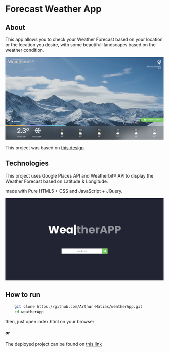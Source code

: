 # Forecast Weather App

## About

This app allows you to check your Weather Forecast based on your location or the location you desire, with some beautifull landscapes based on the weather condition.

![Home Screen Print](https://raw.githubusercontent.com/Arthur-Matias/weatherApp/main/src/assets/images/prints/print.PNG)

This project was based on [this design](https://dribbble.com/shots/1081917-WhereTO-App)

## Technologies

This project uses Google Places API and Weatherbit® API to display the Weather Forecast based on Latitude & Longitude.

made with Pure HTML5 + CSS and JavaScript + JQuery.

![Modal Print](https://raw.githubusercontent.com/Arthur-Matias/weatherApp/main/src/assets/images/prints/modal-print.PNG)

## How to run

```bash
    git clone https://github.com/Arthur-Matias/weatherApp.git
    cd weatherApp
```

then, just open index.html on your browser

#### or 

The deployed project can be found on [this link](https://arthur-matias.github.io/weatherApp/)
